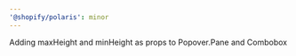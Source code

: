 ```yaml
---
'@shopify/polaris': minor
---
```


Adding maxHeight and minHeight as props to Popover.Pane and Combobox
